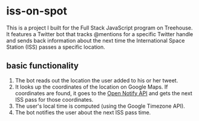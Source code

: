 # iss-on-spot
This is a project I built for the Full Stack JavaScript program on Treehouse. It features a Twitter bot that tracks @mentions for a specific Twitter handle and sends back information about the next time the International Space Station (ISS) passes a specific location.

## basic functionality
1. The bot reads out the location the user added to his or her tweet.
2. It looks up the coordinates of the location on Google Maps. If coordinates are found, it goes to the [Open Notify API](http://open-notify.org/) and gets the next ISS pass for those coordinates.
3. The user's local time is computed (using the Google Timezone API).
4. The bot notifies the user about the next ISS pass time.
